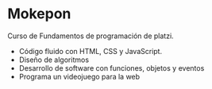 # Mokepon
Curso de Fundamentos de programación de platzi.

* Código fluido con HTML, CSS y JavaScript.
* Diseño de  algoritmos
* Desarrollo de software con funciones, objetos y eventos
* Programa un videojuego para la web
